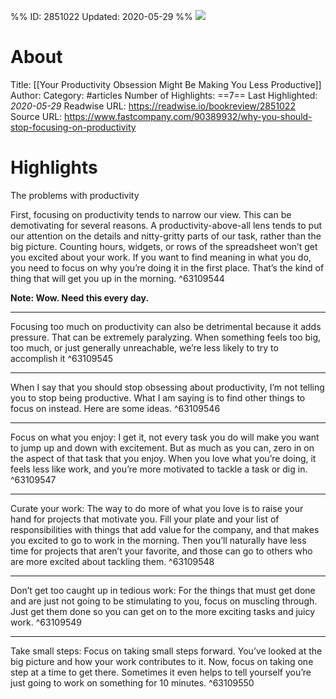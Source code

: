 %%
ID: 2851022
Updated: 2020-05-29
%%
![](https://readwise-assets.s3.amazonaws.com/static/images/article0.00998d930354.png)

# About
Title: [[Your Productivity Obsession Might Be Making You Less Productive]]
Author: 
Category: #articles
Number of Highlights: ==7==
Last Highlighted: *2020-05-29*
Readwise URL: https://readwise.io/bookreview/2851022
Source URL: https://www.fastcompany.com/90389932/why-you-should-stop-focusing-on-productivity


# Highlights 
The problems with productivity

First, focusing on productivity tends to narrow our view. This can be demotivating for several reasons. A productivity-above-all lens tends to put our attention on the details and nitty-gritty parts of our task, rather than the big picture. Counting hours, widgets, or rows of the spreadsheet won’t get you excited about your work. If you want to find meaning in what you do, you need to focus on why you’re doing it in the first place. That’s the kind of thing that will get you up in the morning.  ^63109544

**Note: Wow. Need this every day.**

---

Focusing too much on productivity can also be detrimental because it adds pressure. That can be extremely paralyzing. When something feels too big, too much, or just generally unreachable, we’re less likely to try to accomplish it  ^63109545

---

When I say that you should stop obsessing about productivity, I’m not telling you to stop being productive. What I am saying is to find other things to focus on instead. Here are some ideas.  ^63109546

---

Focus on what you enjoy: I get it, not every task you do will make you want to jump up and down with excitement. But as much as you can, zero in on the aspect of that task that you enjoy. When you love what you’re doing, it feels less like work, and you’re more motivated to tackle a task or dig in.  ^63109547

---

Curate your work: The way to do more of what you love is to raise your hand for projects that motivate you. Fill your plate and your list of responsibilities with things that add value for the company, and that makes you excited to go to work in the morning. Then you’ll naturally have less time for projects that aren’t your favorite, and those can go to others who are more excited about tackling them.  ^63109548

---

Don’t get too caught up in tedious work: For the things that must get done and are just not going to be stimulating to you, focus on muscling through. Just get them done so you can get on to the more exciting tasks and juicy work.  ^63109549

---

Take small steps: Focus on taking small steps forward. You’ve looked at the big picture and how your work contributes to it. Now, focus on taking one step at a time to get there. Sometimes it even helps to tell yourself you’re just going to work on something for 10 minutes.  ^63109550

